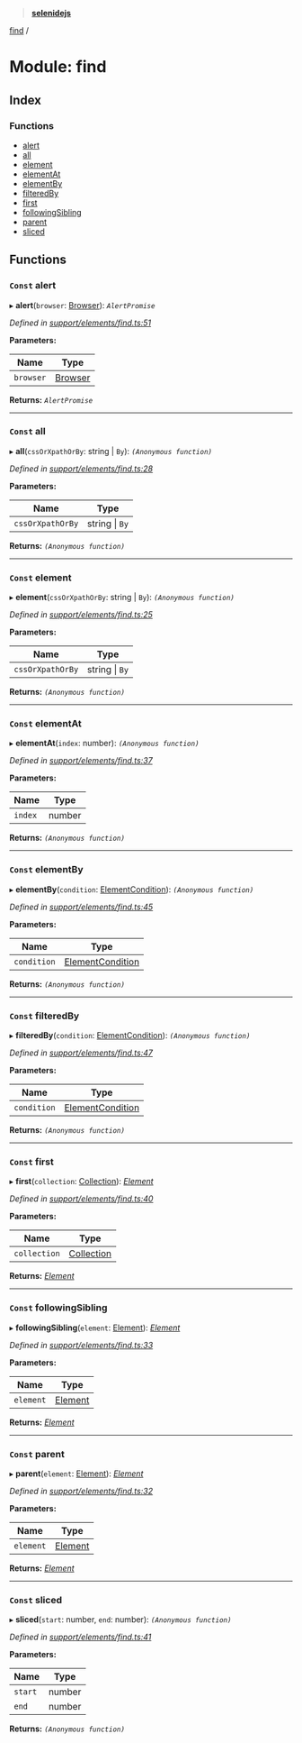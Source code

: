 > **[selenidejs](../README.md)**

[find](find.md) /

# Module: find

## Index

### Functions

* [alert](find.md#const-alert)
* [all](find.md#const-all)
* [element](find.md#const-element)
* [elementAt](find.md#const-elementat)
* [elementBy](find.md#const-elementby)
* [filteredBy](find.md#const-filteredby)
* [first](find.md#const-first)
* [followingSibling](find.md#const-followingsibling)
* [parent](find.md#const-parent)
* [sliced](find.md#const-sliced)

## Functions

### `Const` alert

▸ **alert**(`browser`: [Browser](../classes/browser.md)): *`AlertPromise`*

*Defined in [support/elements/find.ts:51](https://github.com/knowledgeexpert/selenidejs/blob/master/lib/support/elements/find.ts#L51)*

**Parameters:**

Name | Type |
------ | ------ |
`browser` | [Browser](../classes/browser.md) |

**Returns:** *`AlertPromise`*

___

### `Const` all

▸ **all**(`cssOrXpathOrBy`: string | `By`): *`(Anonymous function)`*

*Defined in [support/elements/find.ts:28](https://github.com/knowledgeexpert/selenidejs/blob/master/lib/support/elements/find.ts#L28)*

**Parameters:**

Name | Type |
------ | ------ |
`cssOrXpathOrBy` | string \| `By` |

**Returns:** *`(Anonymous function)`*

___

### `Const` element

▸ **element**(`cssOrXpathOrBy`: string | `By`): *`(Anonymous function)`*

*Defined in [support/elements/find.ts:25](https://github.com/knowledgeexpert/selenidejs/blob/master/lib/support/elements/find.ts#L25)*

**Parameters:**

Name | Type |
------ | ------ |
`cssOrXpathOrBy` | string \| `By` |

**Returns:** *`(Anonymous function)`*

___

### `Const` elementAt

▸ **elementAt**(`index`: number): *`(Anonymous function)`*

*Defined in [support/elements/find.ts:37](https://github.com/knowledgeexpert/selenidejs/blob/master/lib/support/elements/find.ts#L37)*

**Parameters:**

Name | Type |
------ | ------ |
`index` | number |

**Returns:** *`(Anonymous function)`*

___

### `Const` elementBy

▸ **elementBy**(`condition`: [ElementCondition](../README.md#elementcondition)): *`(Anonymous function)`*

*Defined in [support/elements/find.ts:45](https://github.com/knowledgeexpert/selenidejs/blob/master/lib/support/elements/find.ts#L45)*

**Parameters:**

Name | Type |
------ | ------ |
`condition` | [ElementCondition](../README.md#elementcondition) |

**Returns:** *`(Anonymous function)`*

___

### `Const` filteredBy

▸ **filteredBy**(`condition`: [ElementCondition](../README.md#elementcondition)): *`(Anonymous function)`*

*Defined in [support/elements/find.ts:47](https://github.com/knowledgeexpert/selenidejs/blob/master/lib/support/elements/find.ts#L47)*

**Parameters:**

Name | Type |
------ | ------ |
`condition` | [ElementCondition](../README.md#elementcondition) |

**Returns:** *`(Anonymous function)`*

___

### `Const` first

▸ **first**(`collection`: [Collection](../classes/collection.md)): *[Element](../classes/element.md)*

*Defined in [support/elements/find.ts:40](https://github.com/knowledgeexpert/selenidejs/blob/master/lib/support/elements/find.ts#L40)*

**Parameters:**

Name | Type |
------ | ------ |
`collection` | [Collection](../classes/collection.md) |

**Returns:** *[Element](../classes/element.md)*

___

### `Const` followingSibling

▸ **followingSibling**(`element`: [Element](../classes/element.md)): *[Element](../classes/element.md)*

*Defined in [support/elements/find.ts:33](https://github.com/knowledgeexpert/selenidejs/blob/master/lib/support/elements/find.ts#L33)*

**Parameters:**

Name | Type |
------ | ------ |
`element` | [Element](../classes/element.md) |

**Returns:** *[Element](../classes/element.md)*

___

### `Const` parent

▸ **parent**(`element`: [Element](../classes/element.md)): *[Element](../classes/element.md)*

*Defined in [support/elements/find.ts:32](https://github.com/knowledgeexpert/selenidejs/blob/master/lib/support/elements/find.ts#L32)*

**Parameters:**

Name | Type |
------ | ------ |
`element` | [Element](../classes/element.md) |

**Returns:** *[Element](../classes/element.md)*

___

### `Const` sliced

▸ **sliced**(`start`: number, `end`: number): *`(Anonymous function)`*

*Defined in [support/elements/find.ts:41](https://github.com/knowledgeexpert/selenidejs/blob/master/lib/support/elements/find.ts#L41)*

**Parameters:**

Name | Type |
------ | ------ |
`start` | number |
`end` | number |

**Returns:** *`(Anonymous function)`*